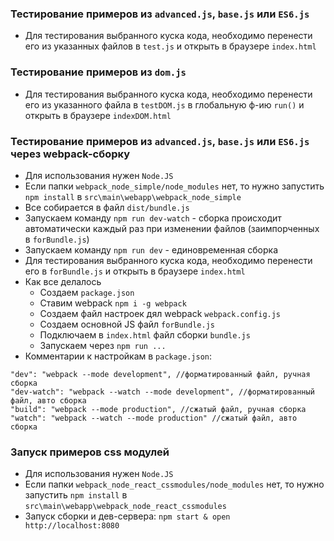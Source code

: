 ### Тестирование примеров из ```advanced.js```, ```base.js``` или ```ES6.js```
+ Для тестирования выбранного куска кода,
необходимо перенести его из указанных файлов
в ```test.js```
и открыть в браузере ```index.html```

### Тестирование примеров из ```dom.js```
+ Для тестирования выбранного куска кода, 
необходимо перенести его из указанного файла
в ```testDOM.js``` в глобальную ф-ию ```run()```
и открыть в браузере ```indexDOM.html```

### Тестирование примеров из ```advanced.js```, ```base.js``` или ```ES6.js``` через webpack-сборку
+ Для использования нужен ```Node.JS```
+ Если папки ```webpack_node_simple/node_modules``` нет, то нужно запустить ```npm install``` в ```src\main\webapp\webpack_node_simple```
+ Все собирается в файл ```dist/bundle.js```
+ Запускаем команду ```npm run dev-watch``` - сборка происходит автоматически каждый раз при изменении файлов (заимпорченных в ```forBundle.js```)
+ Запускаем команду ```npm run dev``` - единовременная сборка
+ Для тестирования выбранного куска кода, необходимо перенести его  в ```forBundle.js``` и открыть в браузере ```index.html```
+ Как все делалось 
    + Создаем ```package.json```
    + Ставим webpack ```npm i -g webpack```
    + Создаем файл настроек дял webpack ```webpack.config.js```
    + Создаем основной JS файл ```forBundle.js```
    + Подключаем в ```index.html``` файл сборки ```bundle.js```
    + Запускаем через ```npm run ...```
+ Комментарии к настройкам в ```package.json```:
```    
"dev": "webpack --mode development", //форматированный файл, ручная сборка
"dev-watch": "webpack --watch --mode development", //форматированный файл, авто сборка
"build": "webpack --mode production", //сжатый файл, ручная сборка
"watch": "webpack --watch --mode production" //сжатый файл, авто сборка
```

### Запуск примеров css модулей
+ Для использования нужен ```Node.JS```
+ Если папки ```webpack_node_react_cssmodules/node_modules``` нет, то нужно запустить ```npm install``` в ```src\main\webapp\webpack_node_react_cssmodules```
+ Запуск сборки и дев-сервера: ```npm start & open http://localhost:8080```